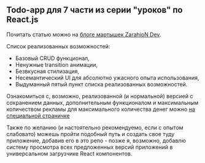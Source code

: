 ## Todo-app для 7 части из серии "уроков" по React.js

Почитать статью можно на [блоге мартышек ZarahioN Dev](https://dev.zarahia.com/?p=194&preview=true).

Список реализованных возможностей:
- Базовый CRUD функционал,
- Ненужные transition анимации,
- Безвкусная стилизация,
- Несемантический UI для абсолютно ужасного опыта использования,
- Выдуманный пятый пункт списка реализованных возможностей.

Ознакомиться с, возможно, реализованной (и нормальной) версией с сохранением данных, дополнительным функционалом и максимальным количеством рекламы для максимального количества денег можно [на специальной страничке](https://todo.zarahia.com)

Также по желанию (и настоятельно рекомендуемо, если с опытом слабовато) можешь пройти подобный путь и создать свое туду приложение, добавив его в это репо - позже я, возможно, добавлю систему просмотра всех предложенных версий приложений в универсальном загрузчике React компонентов.
